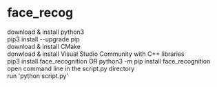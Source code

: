 # face_recog

download & install python3  
pip3 install --upgrade pip  
download & install CMake  
donwload & install Visual Studio Community with C++ libraries  
pip3 install face_recognition  OR python3 -m pip install face_recognition  
open command line in the script.py directory  
run 'python script.py'  